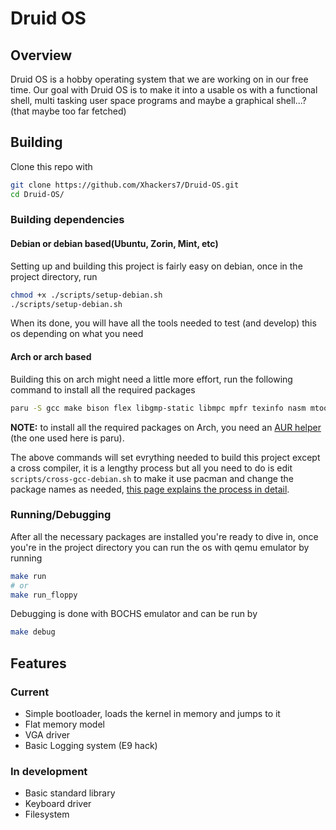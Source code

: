 # Druid OS
## Overview
Druid OS is a hobby operating system that we are working on in our free time.
Our goal with Druid OS is to make it into a usable os with a functional shell, multi tasking user space programs and maybe a graphical shell...?(that maybe too far fetched)
## Building
Clone this repo with
```bash
git clone https://github.com/Xhackers7/Druid-OS.git
cd Druid-OS/
```
### Building dependencies
#### Debian or debian based(Ubuntu, Zorin, Mint, etc)
Setting up and building this project is fairly easy on debian, once in the project directory, run
```bash
chmod +x ./scripts/setup-debian.sh
./scripts/setup-debian.sh
```
When its done, you will have all the tools needed to test (and develop) this os depending on what you need
#### Arch or arch based
Building this on arch might need a little more effort, run the following command to install all the required packages
```bash
paru -S gcc make bison flex libgmp-static libmpc mpfr texinfo nasm mtools qemu-system-x86
```
**NOTE:** to install all the required packages on Arch, you need an [AUR helper](https://wiki.archlinux.org/title/AUR_helpers) (the one used here is paru).

The above commands will set evrything needed to build this  project except a cross compiler, it is a lengthy process but all you need to do is edit `scripts/cross-gcc-debian.sh` to make it use pacman and change the package names as needed, [this page explains the process in detail](https://wiki.osdev.org/GCC_Cross-Compiler#Preparing_for_the_build).
### Running/Debugging
After all the necessary packages are installed you're ready to dive in, once you're in the project directory you can run the os with qemu emulator by running
```bash
make run
# or
make run_floppy
```
Debugging is done with BOCHS emulator and can be run by
```bash
make debug
```

## Features
### Current
- Simple bootloader, loads the kernel in memory and jumps to it
- Flat memory model
- VGA driver
- Basic Logging system (E9 hack)
### In development
- Basic standard library
- Keyboard driver
- Filesystem



